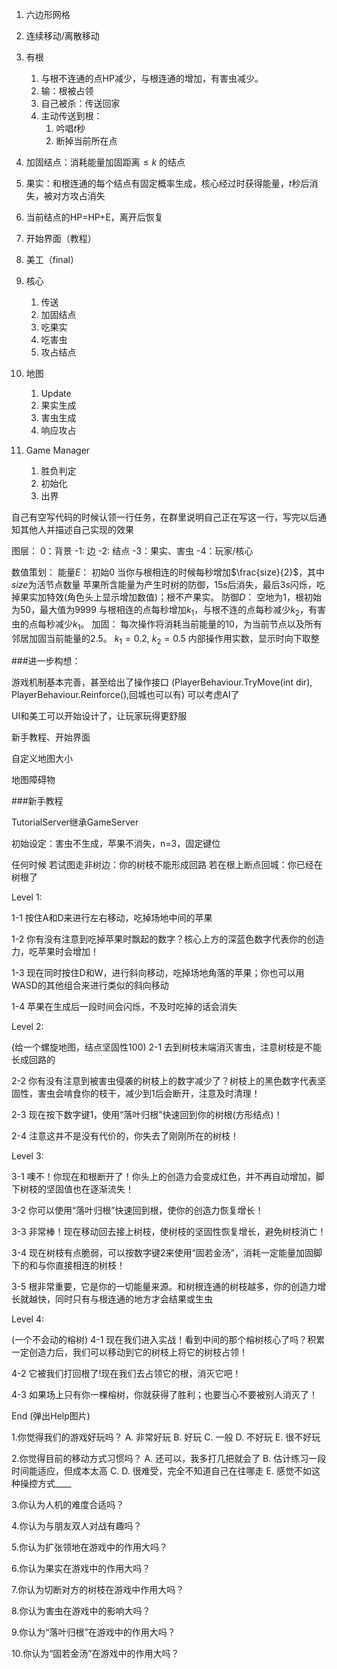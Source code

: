 1. 六边形网格
2. 连续移动/离散移动
3. 有根
   1. 与根不连通的点HP减少，与根连通的增加，有害虫减少。
   2. 输：根被占领
   3. 自己被杀：传送回家
   4. 主动传送到根：
      1. 吟唱$t$秒
      2. 断掉当前所在点
4. 加固结点：消耗能量加固距离$\leq k$ 的结点
5. 果实：和根连通的每个结点有固定概率生成，核心经过时获得能量，$t$秒后消失，被对方攻占消失
6. 当前结点的HP=HP+E，离开后恢复


1. 开始界面（教程）
2. 美工（final）
3. 核心
   1. 传送
   2. 加固结点
   3. 吃果实
   4. 吃害虫
   5. 攻占结点
4. 地图
   1. Update
   2. 果实生成
   3. 害虫生成
   4. 响应攻占
5. Game Manager
   1. 胜负判定
   2. 初始化
   3. 出界

自己有空写代码的时候认领一行任务，在群里说明自己正在写这一行，写完以后通知其他人并描述自己实现的效果

图层：
0：背景
-1: 边
-2: 结点
-3：果实、害虫
-4：玩家/核心

数值策划：
能量$E$：
初始$0$
当你与根相连的时候每秒增加$\frac{size}{2}$，其中$size$为活节点数量
苹果所含能量为产生时树的防御，$15s$后消失，最后$3s$闪烁，吃掉果实加特效(角色头上显示增加数值)；根不产果实。
防御$D$：
空地为$1$，根初始为$50$，最大值为$9999$
与根相连的点每秒增加$k_1$，与根不连的点每秒减少$k_2$，有害虫的点每秒减少$k_1$。
加固：
每次操作将消耗当前能量的$10%%$，为当前节点以及所有邻居加固当前能量的$2.5%%$。
$k_1=0.2,\ k_2=0.5$
内部操作用实数，显示时向下取整

###进一步构想：

游戏机制基本完善，甚至给出了操作接口
(PlayerBehaviour.TryMove(int dir), PlayerBehaviour.Reinforce(),回城也可以有)
可以考虑AI了

UI和美工可以开始设计了，让玩家玩得更舒服

新手教程、开始界面

自定义地图大小

地图障碍物

###新手教程

TutorialServer继承GameServer

初始设定：害虫不生成，苹果不消失，n=3，固定键位

任何时候
若试图走非树边：你的树枝不能形成回路
若在根上断点回城：你已经在树根了

Level 1:

1-1 按住A和D来进行左右移动，吃掉场地中间的苹果

1-2 你有没有注意到吃掉苹果时飘起的数字？核心上方的深蓝色数字代表你的创造力，吃苹果时会增加！

1-3 现在同时按住D和W，进行斜向移动，吃掉场地角落的苹果；你也可以用WASD的其他组合来进行类似的斜向移动

1-4 苹果在生成后一段时间会闪烁，不及时吃掉的话会消失

Level 2:

(给一个螺旋地图，结点坚固性100)
2-1 去到树枝末端消灭害虫，注意树枝是不能长成回路的

2-2 你有没有注意到被害虫侵袭的树枝上的数字减少了？树枝上的黑色数字代表坚固性，害虫会啃食你的枝干，减少到1后会断开，注意及时清理！

2-3 现在按下数字键1，使用“落叶归根”快速回到你的树根(方形结点)！

2-4 注意这并不是没有代价的，你失去了刚刚所在的树枝！

Level 3:

3-1 噢不！你现在和根断开了！你头上的创造力会变成红色，并不再自动增加，脚下树枝的坚固值也在逐渐流失！

3-2 你可以使用“落叶归根”快速回到根，使你的创造力恢复增长！

3-3 非常棒！现在移动回去接上树枝，使树枝的坚固性恢复增长，避免树枝消亡！

3-4 现在树枝有点脆弱，可以按数字键2来使用“固若金汤”，消耗一定能量加固脚下的和与你直接相连的树枝！

3-5 根非常重要，它是你的一切能量来源。和树根连通的树枝越多，你的创造力增长就越快，同时只有与根连通的地方才会结果或生虫

Level 4:

(一个不会动的榕树)
4-1 现在我们进入实战！看到中间的那个榕树核心了吗？积累一定创造力后，我们可以移动到它的树枝上将它的树枝占领！

4-2 它被我们打回根了!现在我们去占领它的根，消灭它吧！

4-3 如果场上只有你一棵榕树，你就获得了胜利；也要当心不要被别人消灭了！

End
(弹出Help图片)


1.你觉得我们的游戏好玩吗？
A. 非常好玩
B. 好玩
C. 一般
D. 不好玩
E. 很不好玩

2.你觉得目前的移动方式习惯吗？
A. 还可以，我多打几把就会了
B. 估计练习一段时间能适应，但成本太高
C. 
D. 很难受，完全不知道自己在往哪走
E. 感觉不如这种操控方式____

3.你认为人机的难度合适吗？

4.你认为与朋友双人对战有趣吗？

5.你认为扩张领地在游戏中的作用大吗？

6.你认为果实在游戏中的作用大吗？

7.你认为切断对方的树枝在游戏中作用大吗？

8.你认为害虫在游戏中的影响大吗？

9.你认为“落叶归根”在游戏中的作用大吗？

10.你认为“固若金汤”在游戏中的作用大吗？